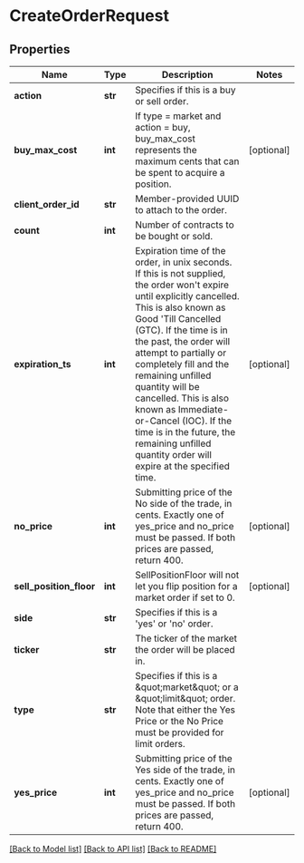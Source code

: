 # CreateOrderRequest

## Properties
Name | Type | Description | Notes
------------ | ------------- | ------------- | -------------
**action** | **str** | Specifies if this is a buy or sell order. | 
**buy_max_cost** | **int** | If type &#x3D; market and action &#x3D; buy, buy_max_cost represents the maximum cents that can be spent to acquire a position. | [optional] 
**client_order_id** | **str** | Member-provided UUID to attach to the order. | 
**count** | **int** | Number of contracts to be bought or sold. | 
**expiration_ts** | **int** | Expiration time of the order, in unix seconds.  If this is not supplied, the order won&#x27;t expire until explicitly cancelled. This is also known as Good &#x27;Till Cancelled (GTC).  If the time is in the past, the order will attempt to partially or completely fill and the remaining unfilled quantity will be cancelled. This is also known as Immediate-or-Cancel (IOC).  If the time is in the future, the remaining unfilled quantity order will expire at the specified time. | [optional] 
**no_price** | **int** | Submitting price of the No side of the trade, in cents. Exactly one of yes_price and no_price must be passed. If both prices are passed, return 400. | [optional] 
**sell_position_floor** | **int** | SellPositionFloor will not let you flip position for a market order if set to 0. | [optional] 
**side** | **str** | Specifies if this is a &#x27;yes&#x27; or &#x27;no&#x27; order. | 
**ticker** | **str** | The ticker of the market the order will be placed in. | 
**type** | **str** | Specifies if this is a \&quot;market\&quot; or a \&quot;limit\&quot; order. Note that either the Yes Price or the No Price must be provided for limit orders. | 
**yes_price** | **int** | Submitting price of the Yes side of the trade, in cents. Exactly one of yes_price and no_price must be passed. If both prices are passed, return 400. | [optional] 

[[Back to Model list]](../README.md#documentation-for-models) [[Back to API list]](../README.md#documentation-for-api-endpoints) [[Back to README]](../README.md)

